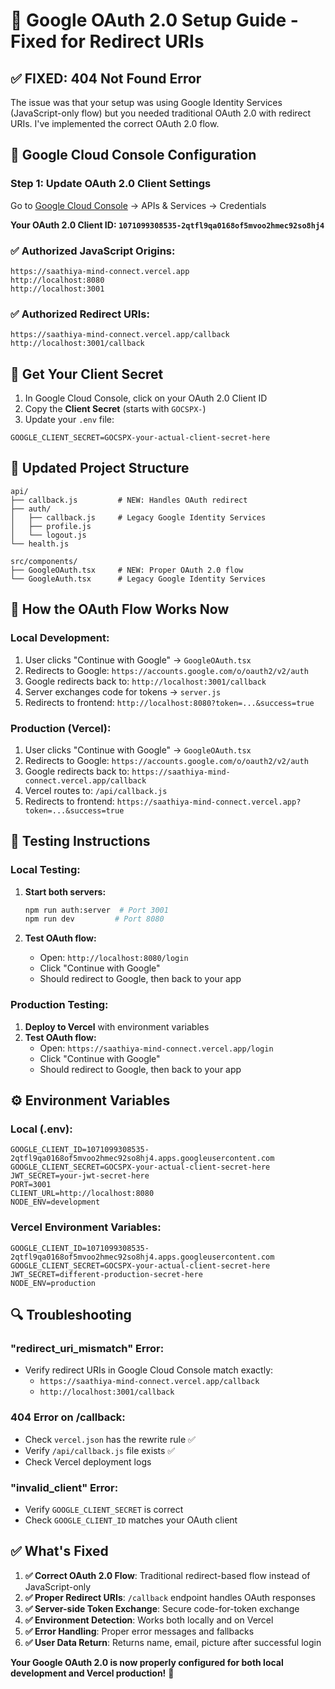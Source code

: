 # 🔧 Google OAuth 2.0 Setup Guide - Fixed for Redirect URIs

## ✅ **FIXED: 404 Not Found Error**

The issue was that your setup was using Google Identity Services (JavaScript-only flow) but you needed traditional OAuth 2.0 with redirect URIs. I've implemented the correct OAuth 2.0 flow.

## 🎯 **Google Cloud Console Configuration**

### Step 1: Update OAuth 2.0 Client Settings

Go to [Google Cloud Console](https://console.cloud.google.com/) → APIs & Services → Credentials

**Your OAuth 2.0 Client ID: `1071099308535-2qtfl9qa0168of5mvoo2hmec92so8hj4`**

### ✅ **Authorized JavaScript Origins:**
```
https://saathiya-mind-connect.vercel.app
http://localhost:8080
http://localhost:3001
```

### ✅ **Authorized Redirect URIs:**
```
https://saathiya-mind-connect.vercel.app/callback
http://localhost:3001/callback
```

## 🔑 **Get Your Client Secret**

1. In Google Cloud Console, click on your OAuth 2.0 Client ID
2. Copy the **Client Secret** (starts with `GOCSPX-`)
3. Update your `.env` file:

```env
GOOGLE_CLIENT_SECRET=GOCSPX-your-actual-client-secret-here
```

## 📁 **Updated Project Structure**

```
api/
├── callback.js         # NEW: Handles OAuth redirect
├── auth/
│   ├── callback.js     # Legacy Google Identity Services
│   ├── profile.js      
│   └── logout.js       
└── health.js           

src/components/
├── GoogleOAuth.tsx     # NEW: Proper OAuth 2.0 flow
└── GoogleAuth.tsx      # Legacy Google Identity Services
```

## 🚀 **How the OAuth Flow Works Now**

### Local Development:
1. User clicks "Continue with Google" → `GoogleOAuth.tsx`
2. Redirects to Google: `https://accounts.google.com/o/oauth2/v2/auth`
3. Google redirects back to: `http://localhost:3001/callback`
4. Server exchanges code for tokens → `server.js`
5. Redirects to frontend: `http://localhost:8080?token=...&success=true`

### Production (Vercel):
1. User clicks "Continue with Google" → `GoogleOAuth.tsx`  
2. Redirects to Google: `https://accounts.google.com/o/oauth2/v2/auth`
3. Google redirects back to: `https://saathiya-mind-connect.vercel.app/callback`
4. Vercel routes to: `/api/callback.js`
5. Redirects to frontend: `https://saathiya-mind-connect.vercel.app?token=...&success=true`

## 🧪 **Testing Instructions**

### Local Testing:
1. **Start both servers:**
   ```bash
   npm run auth:server  # Port 3001
   npm run dev         # Port 8080
   ```

2. **Test OAuth flow:**
   - Open: `http://localhost:8080/login`
   - Click "Continue with Google"
   - Should redirect to Google, then back to your app

### Production Testing:
1. **Deploy to Vercel** with environment variables
2. **Test OAuth flow:**
   - Open: `https://saathiya-mind-connect.vercel.app/login`
   - Click "Continue with Google"
   - Should redirect to Google, then back to your app

## ⚙️ **Environment Variables**

### Local (.env):
```env
GOOGLE_CLIENT_ID=1071099308535-2qtfl9qa0168of5mvoo2hmec92so8hj4.apps.googleusercontent.com
GOOGLE_CLIENT_SECRET=GOCSPX-your-actual-client-secret-here
JWT_SECRET=your-jwt-secret-here
PORT=3001
CLIENT_URL=http://localhost:8080
NODE_ENV=development
```

### Vercel Environment Variables:
```
GOOGLE_CLIENT_ID=1071099308535-2qtfl9qa0168of5mvoo2hmec92so8hj4.apps.googleusercontent.com
GOOGLE_CLIENT_SECRET=GOCSPX-your-actual-client-secret-here
JWT_SECRET=different-production-secret-here
NODE_ENV=production
```

## 🔍 **Troubleshooting**

### "redirect_uri_mismatch" Error:
- Verify redirect URIs in Google Cloud Console match exactly:
  - `https://saathiya-mind-connect.vercel.app/callback`
  - `http://localhost:3001/callback`

### 404 Error on /callback:
- Check `vercel.json` has the rewrite rule ✅
- Verify `/api/callback.js` file exists ✅
- Check Vercel deployment logs

### "invalid_client" Error:
- Verify `GOOGLE_CLIENT_SECRET` is correct
- Check `GOOGLE_CLIENT_ID` matches your OAuth client

## ✅ **What's Fixed**

1. **✅ Correct OAuth 2.0 Flow**: Traditional redirect-based flow instead of JavaScript-only
2. **✅ Proper Redirect URIs**: `/callback` endpoint handles OAuth responses  
3. **✅ Server-side Token Exchange**: Secure code-for-token exchange
4. **✅ Environment Detection**: Works both locally and on Vercel
5. **✅ Error Handling**: Proper error messages and fallbacks
6. **✅ User Data Return**: Returns name, email, picture after successful login

**Your Google OAuth 2.0 is now properly configured for both local development and Vercel production!** 🎉